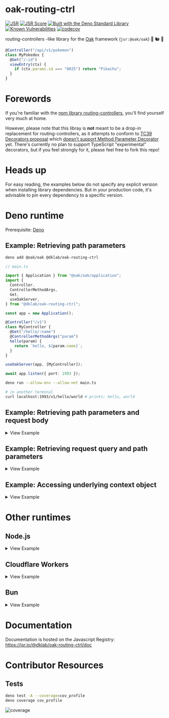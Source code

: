 # oak-routing-ctrl

[![JSR](https://jsr.io/badges/@dklab/oak-routing-ctrl)](https://jsr.io/@dklab/oak-routing-ctrl)
[![JSR Score](https://jsr.io/badges/@dklab/oak-routing-ctrl/score)](https://jsr.io/@dklab/oak-routing-ctrl)
[![Built with the Deno Standard Library](https://raw.githubusercontent.com/denoland/deno_std/main/badge.svg)](https://jsr.io/@std)
[![Known Vulnerabilities](https://snyk.io/test/github/thesephi/oak-routing-ctrl/badge.svg)](https://snyk.io/test/github/thesephi/oak-routing-ctrl)
[![codecov](https://codecov.io/github/Thesephi/oak-routing-ctrl/graph/badge.svg?token=BA3M9P6410)](https://codecov.io/github/Thesephi/oak-routing-ctrl)

routing-controllers -like library for the [Oak](https://jsr.io/@oak/oak)
framework (`jsr:@oak/oak`) 🚗 🐿️ 🦕

```ts
@Controller("/api/v1/pokemon")
class MyPokedex {
  @Get("/:id")
  viewEntry(ctx) {
    if (ctx.params.id === "0025") return "Pikachu";
  }
}
```

# Forewords

If you're familiar with the
[npm library routing-controllers](https://www.npmjs.com/package/routing-controllers),
you'll find yourself very much at home.

However, please note that this libray is **not** meant to be a drop-in
replacement for routing-controllers, as it attempts to conform to
[TC39 Decorators proposal](https://github.com/tc39/proposal-decorators) which
[doesn't support Method Parameter Decorator](https://github.com/tc39/proposal-decorators?tab=readme-ov-file#comparison-with-typescript-experimental-decorators)
yet. There's currently no plan to support TypeScript "experimental" decorators,
but if you feel strongly for it, please feel free to fork this repo!

# Heads up

For easy reading, the examples below do not specify any explicit version when
installing library dependencies. But in your production code, it's advisable to
pin every dependency to a specific version.

# Deno runtime

Prerequisite:
[Deno](https://docs.deno.com/runtime/manual/getting_started/installation)

## Example: Retrieving path parameters

```bash
deno add @oak/oak @dklab/oak-routing-ctrl
```

```ts
// main.ts

import { Application } from "@oak/oak/application";
import {
  Controller,
  ControllerMethodArgs,
  Get,
  useOakServer,
} from "@dklab/oak-routing-ctrl";

const app = new Application();

@Controller("/v1")
class MyController {
  @Get("/hello/:name")
  @ControllerMethodArgs("param")
  hello(param) {
    return `hello, ${param.name}`;
  }
}

useOakServer(app, [MyController]);

await app.listen({ port: 1993 });
```

```bash
deno run --allow-env --allow-net main.ts
```

```bash
# in another terminal
curl localhost:1993/v1/hello/world # prints: hello, world
```

## Example: Retrieving path parameters and request body

<details>
<summary>View Example</summary>

```ts
import { Application } from "@oak/oak/application";
import {
  Controller,
  ControllerMethodArgs,
  Post,
  useOakServer,
} from "@dklab/oak-routing-ctrl";

@Controller("/v1")
class MyController {
  @Post("/tell/:name")
  @ControllerMethodArgs("param", "body")
  tell(param, body) {
    return `telling ${param.name} that "${body.message}"`;
  }
}

const app = new Application();
useOakServer(app, [MyController]);
await app.listen({ port: 1993 });
```

_

```bash
curl -H"Content-Type: application/json" localhost:1993/v1/tell/alice -d'{"message": "all we need is love"}'
# prints: telling alice that "all we need is love"
```

</details>

## Example: Retrieving request query and path parameters

<details>
<summary>View Example</summary>

```ts
import { Application } from "@oak/oak/application";
import {
  Controller,
  ControllerMethodArgs,
  Get,
  useOakServer,
} from "@dklab/oak-routing-ctrl";

@Controller("/v1")
class MyController {
  @Get("/books/:category")
  @ControllerMethodArgs("query", "param")
  search(query, param) {
    return `searching for books in category "${param.category}" with query "page=${query.page}"`;
  }
}

const app = new Application();
useOakServer(app, [MyController]);
await app.listen({ port: 1993 });
```

_

```bash
curl localhost:1993/v1/books/thriller\?page=2
# prints: searching for books in category "thriller" with query "page=2"
```

</details>

## Example: Accessing underlying context object

<details>
<summary>View Example</summary>

```ts
import { Application } from "@oak/oak/application";
import { Controller, Get, useOakServer } from "@dklab/oak-routing-ctrl";

@Controller()
class MyController {
  @Get("/foo/bar")
  fooBar(ctx) {
    return `request header x-foo has value "${
      ctx.request.headers.get("x-foo")
    }"`;
  }
}

const app = new Application();
useOakServer(app, [MyController]);
await app.listen({ port: 1993 });
```

_

```bash
curl -H"x-foo: lorem" localhost:1993/foo/bar
# prints: request header x-foo has value "lorem"
```

</details>

# Other runtimes

## Node.js

<details>
<summary>View Example</summary>

```bash
npm i @jsr/oak__oak @jsr/dklab__oak-routing-ctrl

# note that `npx jsr i {package}` also works, but
# installing directly from the `@jsr` scope may result
# in better dependency resolutions
```

_

```ts
// alternatively imported from "@oak/oak/application"
import { Application } from "@jsr/oak__oak/application";

// alternatively imported from "@dklab/oak-routing-ctrl"
import {
  Controller,
  ControllerMethodArgs,
  Get,
  useOakServer,
} from "@jsr/dklab__oak-routing-ctrl";

@Controller("/v1")
export class MyController {
  @Get("/hello/:name")
  @ControllerMethodArgs("param")
  hello(param: Record<string, string>) {
    return `hello, ${param.name}`;
  }
}

const app = new Application();
useOakServer(app, [MyController]);
await app.listen({ port: 1993 });
```

_

```bash
curl http://localhost:1993/v1/hello/world # prints: hello, world
```

</details>

## Cloudflare Workers

<details>
<summary>View Example</summary>

```bash
npx jsr add @oak/oak @dklab/oak-routing-ctrl
```

_

```ts
import { Application } from "@oak/oak/application";
import {
  Controller,
  ControllerMethodArgs,
  Get,
  useOakServer,
} from "@dklab/oak-routing-ctrl/mod";

@Controller()
class MyCloudflareWorkerController {
  @Get("/hello/:name")
  @ControllerMethodArgs("param")
  hello(param: { name: string }) {
    return `hello, ${param.name}`;
  }
}

const app = new Application();
useOakServer(app, [MyCloudflareWorkerController]);
export default { fetch: app.fetch };
```

_

```bash
curl http://{your-cloudflare-worker-domain}/hello/world # prints: hello, world
```

</details>

## Bun

<details>
<summary>View Example</summary>

```bash
bunx jsr i @oak/oak @dklab/oak-routing-ctrl
```

_

```ts
import { Application, type RouterContext } from "@oak/oak";
import { Controller, Get, useOakServer } from "@dklab/oak-routing-ctrl";

@Controller("/v1")
class MyController {
  @Get("/hello/:name")
  hello(ctx: RouterContext<"/hello/:name">) {
    return `hello, ${ctx.params.name}`;
  }
}

const app = new Application();
useOakServer(app, [MyController]);
await app.listen({ port: 1993 });
```

_

```bash
curl http://localhost:1993/v1/hello/world # prints: hello, world
```

</details>

# Documentation

Documentation is hosted on the Javascript Registry:
https://jsr.io/@dklab/oak-routing-ctrl/doc

# Contributor Resources

## Tests

```bash
deno test -A --coverage=cov_profile
deno coverage cov_profile
```

![coverage](https://codecov.io/gh/Thesephi/oak-routing-ctrl/graphs/tree.svg?token=BA3M9P6410)
